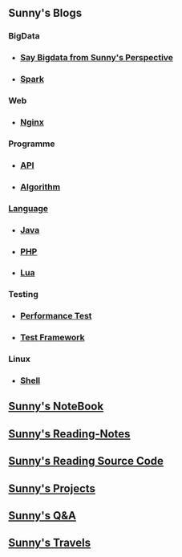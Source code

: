## Sunny's Blogs
### BigData
* ### [Say Bigdata from Sunny's Perspective](blog/bigdata/README.md)
* ### [Spark](blog/bigdata/README.md)
### Web
* ### [Nginx](blog/web/README.md)
### Programme
* ### [API](blog/programe/README.md)
* ### [Algorithm](blog/programe/algorithm/README.md)

### [Language](blog/language/README.md)
* ### [Java](blog/language/java/README.md)
* ### [PHP](blog/language/php/README.md)
* ### [Lua](blog/language/lua/README.md)

### Testing
* ### [Performance Test](blog/testing/README.md)
* ### [Test Framework](blog/testing/README.md)

### Linux
* ### [Shell](blog/linux/shell/README.md)

## [Sunny's NoteBook](notebook/README.md)
## [Sunny's Reading-Notes](reading/README.md)
## [Sunny's Reading Source Code](sourcecode/README.md)
## [Sunny's Projects](project/README.md)
## [Sunny's Q&A](Q&A/README.md)
## [Sunny's Travels](sunny/travels/README.md)


